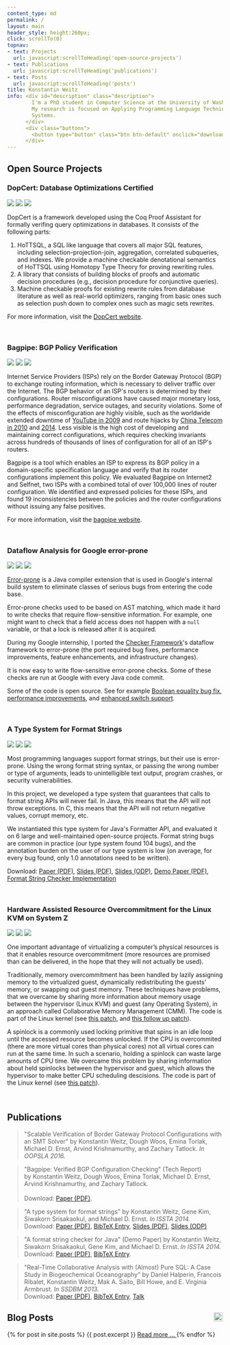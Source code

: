 ```yaml
---
content_type: md
permalink: /
layout: main
header_style: height:260px;
click: scrollTo(0)
topnav:
- text: Projects
  url: javascript:scrollToHeading('open-source-projects')
- text: Publications
  url: javascript:scrollToHeading('publications')
- text: Posts
  url: javascript:scrollToHeading('posts')
title: Konstantin Weitz
info: <div id="description" class="description">
        I'm a PhD student in Computer Science at the University of Washington.
        My research is focused on Applying Programming Language Techniques to 
        Systems. 
      </div>
      <div class="buttons">
        <button type="button" class="btn btn-default" onclick="download('assets/resume.pdf')">Download Resume</button>
      </div>
---
```


Open Source Projects
--------------------

### DopCert: Database Optimizations Certified

<div class="moving-image">
  <img src="assets/project-icons/shading.png"/>
  <img class="fg moving" src="assets/project-icons/shading.png"/>
  <img class="bg" src="assets/project-icons/dopcert-bg.png"/>
</div>

DopCert is a framework developed using the Coq Proof Assistant for formally
verifing query optimizations in databases. It consists of the following parts:
1) HoTTSQL, a SQL like language that covers all major SQL features, including
selection-projection-join, aggregation, correlated subqueries, and indexes. We
provide a machine checkable denotational semantics of HoTTSQL using Homotopy
Type Theory for proving rewriting rules.
2) A library that consists of building blocks of proofs and automatic decision
procedures (e.g., decision procedure for conjunctive queries).
3) Machine checkable proofs for existing rewrite rules from database literature
as well as real-world optimizers, ranging from basic ones such as selection push
down to complex ones such as magic sets rewrites.

For more information, visit the [DopCert website][DOPW].

[DOPW]: http://dopcert.cs.washington.edu/

<br/>

### Bagpipe: BGP Policy Verification

<div class="moving-image">
  <img src="assets/project-icons/shading.png"/>
  <img class="fg moving" src="assets/project-icons/bagpipe-fg.png"/>
  <img class="bg" src="assets/project-icons/bagpipe-bg.png"/>
</div>

Internet Service Providers (ISPs) rely on the Border Gateway Protocol (BGP) to exchange routing information, which is necessary to deliver traffic over the Internet. The BGP behavior of an ISP's routers is determined by their configurations. Router misconfigurations have caused major monetary loss, performance degradation, service outages, and security violations. Some of the effects of misconfiguration are highly visible, such as the worldwide extended downtime of [YouTube in 2009][BGP-YT] and route hijacks by [China Telecom in 2010][BGP-CT10] and [2014][BGP-CT14]. Less visible is the high cost of developing and maintaining correct configurations, which requires checking invariants across hundreds of thousands of lines of configuration for all of an ISP's routers. 

Bagpipe is a tool which enables an ISP to express its BGP policy in a domain-specific specification language and verify that its router configurations implement this policy. We evaluated Bagpipe on Internet2 and Selfnet, two ISPs with a combined total of over 100,000 lines of router configuration. We identified and expressed policies for these ISPs, and found 19 inconsistencies between the policies and the router configurations without issuing any false positives.

For more information, visit the [bagpipe website][BAGP].

[BAGP]: http://bagpipe.uwplse.org/
[BGP-YT]: http://research.dyn.com/2008/02/pakistan-hijacks-youtube-1/ 
[BGP-CT10]: http://research.dyn.com/2010/11/chinas-18-minute-mystery/
[BGP-CT14]: http://research.dyn.com/2014/11/chinese-routing-errors-redirect-russian-traffic/

<br/>

### Dataflow Analysis for Google error-prone

<div class="moving-image">
  <img src="assets/project-icons/shading.png"/>
  <img class="fg" src="assets/project-icons/ep-fg.png"/>
  <img class="bg moving" src="assets/project-icons/ep-bg.png"/>
</div>

[Error­-prone][EP-LINK] is a Java compiler extension that is used in Google's
internal build system to eliminate classes of serious bugs from entering the
code base.

Error-prone checks used to be based on AST matching, which made it hard to write
checks that require flow-sensitive information.
For example, one might want to check that 
  a field access does not happen with a `null` variable, 
  or that a lock is released after it is acquired.

During my Google internship, I ported the [Checker Framework][CF-LINK]'s
dataflow framework to error-prone (the port required 
  bug fixes, 
  performance improvements,
  feature enhancements, and 
  infrastructure changes).

It is now easy to write flow-sensitive error-prone checks. Some of these checks
are run at Google with every Java code commit.

Some of the code is open source. See for example 
  [Boolean equality bug fix][EP-BOOL], 
  [performance improvements][EP-PERF], and 
  [enhanced switch support][EP-CASE].

<br/>

### A Type System for Format Strings

<div class="moving-image">
  <img src="assets/project-icons/shading.png"/>
  <img class="fg" src="assets/project-icons/cf-fg.png"/>
  <img class="bg moving" src="assets/project-icons/cf-bg.png"/>
</div>

Most programming languages support format strings, but their use is error-prone.
Using the wrong format string syntax, or passing the wrong number or type of
arguments, leads to unintelligible text output, program crashes, or security
vulnerabilities.

In this project, we developed a type system that guarantees that calls to format
string APIs will never fail. In Java, this means that the API will not throw
exceptions. In C, this means that the API will not return negative values,
corrupt memory, etc.

We instantiated this type system for Java's Formatter API, and evaluated it on 6
large and well-maintained open-source projects. Format string bugs are common in
practice (our type system found 104 bugs), and the annotation burden on the user
of our type system is low (on average, for every bug found, only 1.0 annotations
need to be written).

Download: [Paper (PDF)][TSFS-PAPER-PDF], 
          [Slides (PDF)][TSFS-SLIDES-PDF], 
          [Slides (ODP)][TSFS-SLIDES-ODP], 
          [Demo Paper (PDF)][TSFS-DEMO-PDF], 
          [Format String Checker Implementation][TSFS-IMPL]

<br/>

### Hardware Assisted Resource Overcommitment for the Linux KVM on System Z

<div class="moving-image">
  <img src="assets/project-icons/shading.png"/>
  <img class="fg" src="assets/project-icons/kvm-fg.png"/>
  <img class="bg moving" src="assets/project-icons/kvm-bg.png"/>
</div>

One important advantage of virtualizing a computer’s physical resources is that
it enables resource overcommitment (more resources are promised than can
be delivered, in the hope that they will not actually be used).

Traditionally, memory overcommitment has been handled by 
  lazily assigning memory to the virtualized guest, 
  dynamically redistributing the guests’ memory, or 
  swapping out guest memory.
These techniques have problems, that we overcame by sharing more information 
about memory usage between the hypervisor (Linux KVM) and guest 
(any Operating System), in an approach called Collaborative Memory Management 
(CMM). 
The code is part of the Linux kernel (see
  [this patch][KVM-CMM], and
  [this follow up patch][KVM-PTE]).

A spinlock is a commonly used locking primitive that spins in an idle loop until
the accessed resource becomes unlocked.
If the CPU is overcommited (there are more virtual cores than physical cores)
not all virtual cores can run at the same time.
In such a scenario, holding a spinlock can waste large amounts of CPU time.
We overcame this problem by sharing information about held spinlocks between
the hypervisor and guest, which allows the hypervisor to make better CPU 
scheduling descisions.
The code is part of the Linux kernel (see [this patch][KVM-DIAG9C]).

<br/>

Publications
------------

> "Scalable Verification of Border Gateway Protocol Configurations with an SMT Solver"
   by Konstantin Weitz, Dough Woos, Emina Torlak, Michael D. Ernst, Arvind Krishnamurthy, and Zachary Tatlock.
   *In OOPSLA 2016.*<br/>

> "Bagpipe: Verified BGP Configuration Checking" (Tech Report)		
   by Konstantin Weitz, Dough Woos, Emina Torlak, Michael D. Ernst, Arvind Krishnamurthy, and Zachary Tatlock.<br/>		
> Download: [Paper (PDF)][BAGPIPE-REPORT-PDF].		

> "A type system for format strings" 
  by Konstantin Weitz, Gene Kim, Siwakorn Srisakaokul, and Michael D. Ernst.
  *In ISSTA 2014.* <br/>
> Download: [Paper (PDF)][TSFS-PAPER-PDF], 
            [BibTeX Entry][TSFS-BIB],
            [Slides (PDF)][TSFS-SLIDES-PDF], 
            [Slides (ODP)][TSFS-SLIDES-ODP]
 
> "A format string checker for Java" (Demo Paper)
  by Konstantin Weitz, Siwakorn Srisakaokul, Gene Kim, and Michael D. Ernst.
  *In ISSTA 2014.* <br/>
> Download: [Paper (PDF)][TSFS-DEMO-PDF], 
            [BibTeX Entry][TSFS-DEMO-BIB].
 
> "Real-Time Collaborative Analysis with (Almost) Pure SQL: A Case Study in Biogeochemical Oceanography"
  by Daniel Halperin, Francois Ribalet, Konstantin Weitz, Mak A. Saito, Bill Howe, and E. Virginia Armbrust.
  *In SSDBM 2013.* <br/>
> Download: [Paper (PDF)][OCEAN-PAPER-PDF], 
            [BibTeX Entry][OCEAN-BIB],
            [Talk][OCEAN-TALK]

Blog Posts <a href="feed.xml"><img src="assets/feed.png" style="height:1em;float:right"/></a>
----------

<div class="posts">
{% for post in site.posts %}
  {{ post.excerpt }}
  <a href="{{ post.url }}"> Read more ... </a>
{% endfor %}
</div>

[BAGPIPE-REPORT-PDF]: http://www.cs.washington.edu/public_files/grad/tech_reports/UW-CSE-16-01-01.pdf

[TSFS-PAPER-PDF]: http://homes.cs.washington.edu/~mernst/pubs/format-string-issta2014.pdf
[TSFS-SLIDES-PDF]: http://homes.cs.washington.edu/~mernst/pubs/format-string-issta2014-slides.pdf
[TSFS-SLIDES-ODP]: http://homes.cs.washington.edu/~mernst/pubs/format-string-issta2014-slides.odp
[TSFS-DEMO-PDF]: http://homes.cs.washington.edu/~mernst/pubs/format-string-issta2014-demo.pdf
[TSFS-IMPL]: http://types.cs.washington.edu/checker-framework/current/checkers-manual.html#formatter-checker
[TSFS-BIB]: assets/bibtex/tsfs.bib
[TSFS-DEMO-BIB]: assets/bibtex/tsfs-demo.bib

[OCEAN-PAPER-PDF]: http://homes.cs.washington.edu/~dhalperi/pubs/halperin_2013_ssdbm_geomics_case_study.pdf
[OCEAN-TALK]: http://research.microsoft.com/apps/video/default.aspx?id=200713
[OCEAN-BIB]: assets/bibtex/ocean.bib

[EP-LINK]: https://code.google.com/p/error-prone/
[EP-CASE]: https://code.google.com/p/checker-framework/source/detail?r=4b4210dad872d2a30962d6cb653855bdeae7a922
[EP-PERF]: https://code.google.com/p/checker-framework/source/detail?r=c9ae615fb204115e7afdaa5d218cc59c259253e3
[EP-BOOL]: https://code.google.com/p/checker-framework/source/detail?r=1af23b73f34b931977307d51c66d584a188ff426

[CF-LINK]: http://checkerframework.org

[KVM-DIAG9C]: https://github.com/torvalds/linux/commit/41628d334361670d825fb03c04568f5ef9f084dc
[KVM-CMM]: https://github.com/torvalds/linux/commit/b31288fa83b2bcc8834e1e208e9526b8bd5ce361
[KVM-PTE]: https://github.com/torvalds/linux/commit/45961722f8e30ceab9d135b1ddc0947d53aef7c3

